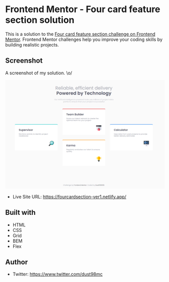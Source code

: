# Frontend Mentor - Four card feature section solution

This is a solution to the [Four card feature section challenge on Frontend Mentor](https://www.frontendmentor.io/challenges/four-card-feature-section-weK1eFYK). Frontend Mentor challenges help you improve your coding skills by building realistic projects. 

## Screenshot

A screenshot of my solution. \o/

![](./images/fourcardsection.png)


- Live Site URL: https://fourcardsection-ver1.netlify.app/


## Built with

- HTML
- CSS
- Grid
- BEM
- Flex

## Author

- Twitter: https://www.twitter.com/dust98mc

